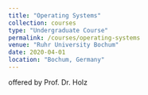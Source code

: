 ```yaml
---
title: "Operating Systems"
collection: courses
type: "Undergraduate Course"
permalink: /courses/operating-systems
venue: "Ruhr University Bochum"
date: 2020-04-01
location: "Bochum, Germany"
---
```


offered by Prof. Dr. Holz
